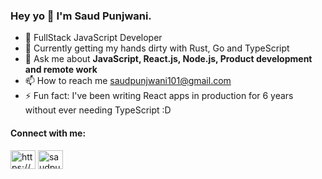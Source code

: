 ### Hey yo 👋 I'm Saud Punjwani.

<ul>
  <li>🔭 FullStack JavaScript Developer</li>
  <li>🌱 Currently getting my hands dirty with Rust, Go and TypeScript</li>
  <li>💬 Ask me about <strong>JavaScript, React.js, Node.js, Product development and remote work</strong></li>
  <li>📫 How to reach me <a href="mailto:saudpunjwani101@gmail.com">saudpunjwani101@gmail.com</a></li>
  <li>⚡ Fun fact: I've been writing React apps in production for 6 years without ever needing TypeScript :D</li>
</ul>

#### Connect with me:

<p align="left" dir="auto">
<a href="https://www.linkedin.com/in/saud-punjwani/" rel="nofollow"><img align="center" src="https://raw.githubusercontent.com/rahuldkjain/github-profile-readme-generator/master/src/images/icons/Social/linked-in-alt.svg" alt="https://www.linkedin.com/in/saud-punjwani-/" height="30" width="40" style="max-width: 100%;"></a>
<a href="https://twitter.com/saudpunjwani101" rel="nofollow"><img align="center" src="https://raw.githubusercontent.com/rahuldkjain/github-profile-readme-generator/master/src/images/icons/Social/twitter.svg" alt="saudpunjwani101" height="30" width="40" style="max-width: 100%;"></a>


<!--
**saudpunjwani101/saudpunjwani101** is a ✨ _special_ ✨ repository because its `README.md` (this file) appears on your GitHub profile.

Here are some ideas to get you started:

- 🔭 I’m currently working on ...
- 🌱 I’m currently learning ...
- 👯 I’m looking to collaborate on ...
- 🤔 I’m looking for help with ...
- 💬 Ask me about ...
- 📫 How to reach me: ...
- 😄 Pronouns: ...
- ⚡ Fun fact: ...
-->
